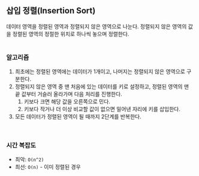 ## 삽입 정렬(Insertion Sort)
데이터 영역을 정렬된 영역과 정렬되지 않은 영역으로 나눈다. 정렬되지 않은 영역의 값을 정렬된 영역의 정절한 위치로 하나씩 놓으며 정렬한다.      
</br>

### 알고리즘
1. 최초에는 정렬된 영역에는 데이터가 1개이고, 나머지는 정렬되지 않은 영역으로 구분한다.
2. 정렬되지 않은 영역 중 맨 처음에 있는 데이터를 키로 설정하고, 정렬된 영역의 맨 끝 값부터 거슬러 올라가며 다음 처리를 진행한다.
   1. 키보다 크면 해당 값을 오른쪽으로 민다.
   2. 키보다 작거나 더 이상 비교할 값이 없으면 밀어낸 자리에 키를 삽입한다.
3. 모든 데이터가 정렬된 영역이 될 때까지 2단계를 반복한다.
</br>

### 시간 복잡도
- 최악: `O(n^2)`
- 최선: `O(n)` - 이미 정렬된 경우

